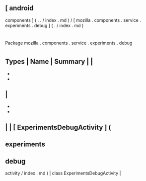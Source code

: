 [
android
-
components
]
(
.
.
/
index
.
md
)
/
[
mozilla
.
components
.
service
.
experiments
.
debug
]
(
.
/
index
.
md
)
#
#
Package
mozilla
.
components
.
service
.
experiments
.
debug
#
#
#
Types
|
Name
|
Summary
|
|
-
-
-
|
-
-
-
|
|
[
ExperimentsDebugActivity
]
(
-
experiments
-
debug
-
activity
/
index
.
md
)
|
class
ExperimentsDebugActivity
|
